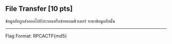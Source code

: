 ## File Transfer [10 pts]

ข้อมูลลับถูกส่งออกไปยังระบบเครือข่ายคอมพิวเตอร์ จงหาข้อมูลลับนั้น<br><hr>
Flag Format: RPCACTF{md5}
